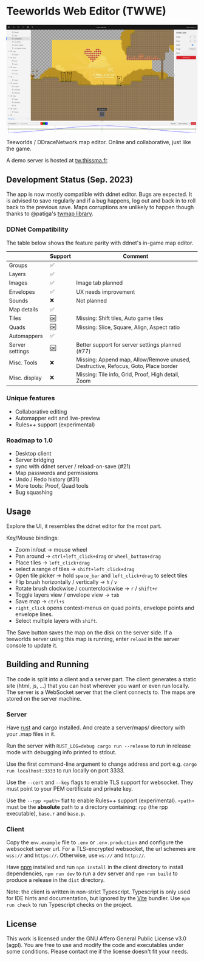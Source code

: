 # Teeworlds Web Editor (TWWE)

![TWWE on Sunny Side Up by Ravie.](screenshots/sunny.png)

Teeworlds / DDraceNetwork map editor. Online and collaborative, just like the game.

A demo server is hosted at [tw.thissma.fr](https://tw.thissma.fr).


## Development Status (Sep. 2023)

The app is now mostly compatible with ddnet editor.
Bugs are expected. It is advised to save regularly and if a bug happens, log out and back in to roll back to the previous save.
Maps corruptions are unlikely to happen though thanks to @patiga's [twmap library](https://gitlab.com/Patiga/twmap).

### DDNet Compatibility

The table below shows the feature parity with ddnet's in-game map editor.

|                 | Support | Comment                                                                               |
|-----------------|---------|---------------------------------------------------------------------------------------|
| Groups          | ✅      |                                                                                       |
| Layers          | ✅      |                                                                                       |
| Images          | ✅      | Image tab planned                                                                     |
| Envelopes       | ✅      | UX needs improvement                                                                  |
| Sounds          | ❌      | Not planned                                                                           |
| Map details     | ✅      |                                                                                       |
| Tiles           | 🆗      | Missing: Shift tiles, Auto game tiles                                                 |
| Quads           | 🆗      | Missing: Slice, Square, Align, Aspect ratio                                           |
| Automappers     | ✅      |                                                                                       |
| Server settings | 🆗      | Better support for server settings planned (#77)                                      |
| Misc. Tools     | ❌      | Missing: Append map, Allow/Remove unused, Destructive, Refocus, Goto, Place border    |
| Misc. display   | ❌      | Missing: Tile info, Grid, Proof, High detail, Zoom                                    |

### Unique features

 * Collaborative editing
 * Automapper edit and live-preview
 * Rules++ support (experimental)

### Roadmap to 1.0

 * Desktop client
 * Server bridging
 * sync with ddnet server / reload-on-save (#21)
 * Map passwords and permissions
 * Undo / Redo history (#31)
 * More tools: Proof, Quad tools
 * Bug squashing

## Usage

Explore the UI, it resembles the ddnet editor for the most part.

Key/Mouse bindings:
 * Zoom in/out -> mouse wheel
 * Pan around -> `ctrl+left_click+drag` or `wheel_button+drag`
 * Place tiles -> `left_click+drag`
 * select a range of tiles -> `shift+left_click+drag`
 * Open tile picker -> hold `space_bar` and `left_click+drag` to select tiles
 * Flip brush horizontally / vertically -> `h` / `v`
 * Rotate brush clockwise / counterclockwise -> `r` / `shift+r`
 * Toggle layers view / envelope view -> `tab`
 * Save map -> `ctrl+s`
 * `right_click` opens context-menus on quad points, envelope points and envelope lines.
 * Select multiple layers with `shift`.

The Save button saves the map on the disk on the server side. If a teeworlds server using this map is running, enter `reload` in the server console to update it.

## Building and Running

The code is split into a client and a server part. The client generates a static site (html, js, …) that you can host wherever you want or even run locally. The server is a WebSocket server that the client connects to. The maps are stored on the server machine.

### Server

Have [rust](https://www.rust-lang.org/) and cargo installed. And create a server/maps/ directory with your .map files in it.

Run the server with `RUST_LOG=debug cargo run --release` to run in release mode with debugging info printed to stdout.

Use the first command-line argument to change address and port e.g. `cargo run localhost:3333` to run locally on port 3333.

Use the `--cert` and `--key` flags to enable TLS support for websocket. They must point to your PEM certificate and private key.

Use the `--rpp <path>` flat to enable Rules++ support (experimental). `<path>` must be the **absolute** path to a directory containing: `rpp` (the rpp executable), `base.r` and `base.p`.

### Client

Copy the `env.example` file to `.env` or `.env.production` and configure the websocket server url. For a TLS-encrypted websocket, the url schemes are `wss://` and `https://`. Otherwise, use `ws://` and `http://`.

Have [npm](https://www.npmjs.com/) installed and run `npm install` in the client directory to install dependencies, `npm run dev` to run a dev server and `npm run build` to produce a release in the `dist` directory.

Note: the client is written in non-strict Typescript. Typescript is only used for IDE hints and documentation, but ignored by the [Vite](https://vitejs.dev/guide/features.html#typescript) bundler.
Use `npm run check` to run Typescript checks on the project.

## License

This work is licensed under the GNU Affero General Public License v3.0 (agpl). You are free to use and modify the code and executables under some conditions. Please contact me if the license doesn't fit your needs.
